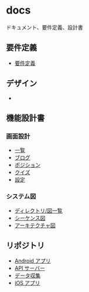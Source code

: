 # docs

ドキュメント、要件定義、設計書

## 要件定義

- [要件定義](./01_Requirement/)

## デザイン

-

## 機能設計書

### 画面設計

- [一覧]()
- [ブログ]()
- [ポジション]()
- [クイズ]()
- [設定]()

### システム図

- [ディレクトリ/図一覧]()
- [シーケンス図]()
- [アーキテクチャ図]()

## リポジトリ

- [Android アプリ](https://github.com/android-project-46group/android)
- [API サーバー](https://github.com/android-project-46group/api-server)
- [データ収集](https://github.com/android-project-46group/api)
- [iOS アプリ](https://github.com/android-project-46group/ios)
